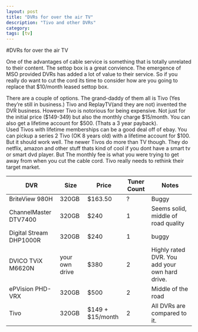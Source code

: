 ```yaml
---
layout: post
title: "DVRs for over the air TV"
description: "Tivo and other DVRs"
category: 
tags: [tv]
---
```

#DVRs for over the air TV

One of the advantages of cable service is something that is totally unrelated to their content.  The settop box is a great convience. The emergence of MSO provided DVRs has added a lot of value to their service. So if you really do want to cut the cord its time to consider how are you going to replace that $10/month leased settop box.

There are a couple of options. The grand-daddy of them  all is Tivo (Yes they’re still in business.) Tivo and ReplayTV(and they are not) invented the DVR business.  However Tivo is notorious for being expensive. Not just for the initial price ($149-349) but also the monthly charge $15/month.  You can also get a lifetime account for $500. (Thats a 3 year payback).  
Used Tivos with lifetime memberships can be a good deal off of ebay. You can pickup a series 2 Tivo (OK 8 years old) with a lifetime account for $100. But it should work well. The newer Tivos do more than TV though.  They do netflix, amazon and other stuff thats kind of cool if you dont have a smart tv or smart dvd player. But The monthly fee is what you were trying to get away from when you cut the cable cord.  Tivo really needs to rethink their target market.

DVR|Size|Price |Tuner Count | Notes
---|----|------|----------- | ------
BriteView 980H| 320GB|$163.50|?|Buggy
ChannelMaster DTV7400| 320GB|$240|1|Seems solid, middle of road quality
Digital Stream DHP1000R| 320GB | $240 | 1 | buggy
DVICO TViX M6620N|your own drive|$380|2|Highly rated DVR. You add your own hard drive.
ePVision PHD-VRX|320GB|$500|2|Middle of the road
Tivo|320GB|$149 + $15/month|2|All DVRs are compared to it.









